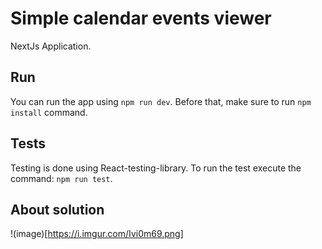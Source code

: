 # Simple calendar events viewer
NextJs Application.
## Run

You can run the app using `npm run dev`. Before that, make sure to run `npm install` command.

## Tests

Testing is done using React-testing-library. To run the test execute the command: `npm run test`.

## About solution

!(image)[https://i.imgur.com/Ivi0m69.png]